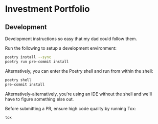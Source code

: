 # Investment Portfolio

## Development

Development instructions so easy that my dad could follow them.

Run the following to setup a development environment:

``` sh
poetry install --sync
poetry run pre-commit install
```

Alternatively, you can enter the Poetry shell and run from within the shell:

``` sh
poetry shell
pre-commit install
```

Alternatively-alternatively, you're using an IDE without the shell and we'll
have to figure something else out.

Before submitting a PR, ensure high code quality by running Tox:

``` sh
tox
```
